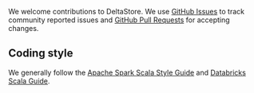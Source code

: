 We welcome contributions to DeltaStore. We use [GitHub Issues](/../../issues/) to track community reported issues and [GitHub Pull Requests](/../../pulls/) for accepting changes.

## Coding style

We generally follow the [Apache Spark Scala Style Guide](https://spark.apache.org/contributing.html) and [Databricks Scala Guide](https://github.com/databricks/scala-style-guide).
